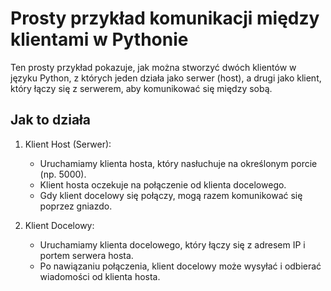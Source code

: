 # Prosty przykład komunikacji między klientami w Pythonie

Ten prosty przykład pokazuje, jak można stworzyć dwóch klientów w języku Python, z których jeden działa jako serwer (host), a drugi jako klient, który łączy się z serwerem, aby komunikować się między sobą.

## Jak to działa

1. Klient Host (Serwer):
   - Uruchamiamy klienta hosta, który nasłuchuje na określonym porcie (np. 5000).
   - Klient hosta oczekuje na połączenie od klienta docelowego.
   - Gdy klient docelowy się połączy, mogą razem komunikować się poprzez gniazdo.

2. Klient Docelowy:
   - Uruchamiamy klienta docelowego, który łączy się z adresem IP i portem serwera hosta.
   - Po nawiązaniu połączenia, klient docelowy może wysyłać i odbierać wiadomości od klienta hosta.
